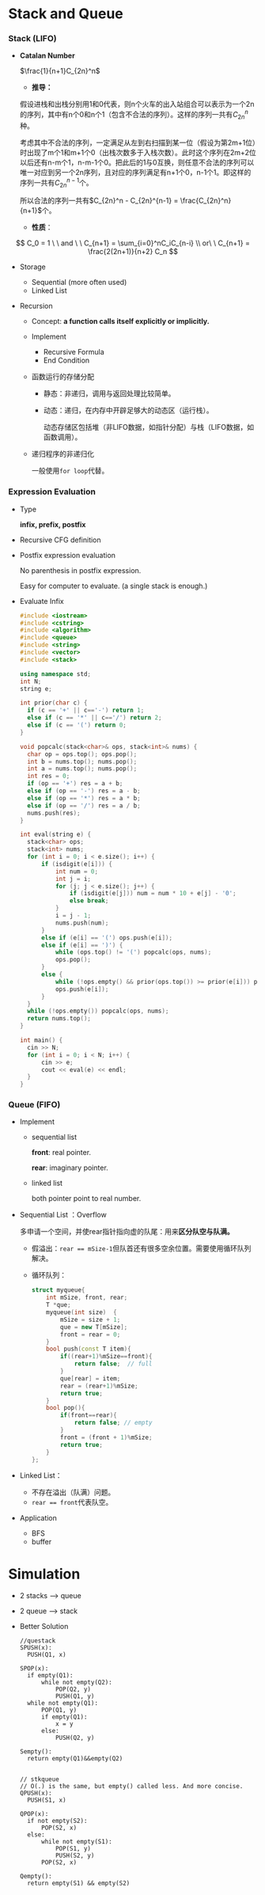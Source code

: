 # Stack and Queue

### Stack (LIFO)

* **Catalan Number**

  $\frac{1}{n+1}C_{2n}^n$

  * **推导：**

  假设进栈和出栈分别用1和0代表，则n个火车的出入站组合可以表示为一个2n的序列，其中有n个0和n个1（包含不合法的序列）。这样的序列一共有$C_{2n}^n$种。

  考虑其中不合法的序列，一定满足从左到右扫描到某一位（假设为第2m+1位）时出现了m个1和m+1个0（出栈次数多于入栈次数）。此时这个序列在2m+2位以后还有n-m个1，n-m-1个0。把此后的1与0互换，则任意不合法的序列可以唯一对应到另一个2n序列，且对应的序列满足有n+1个0，n-1个1。即这样的序列一共有$C_{2n}^{n-1}$个。

  所以合法的序列一共有$C_{2n}^n - C_{2n}^{n-1} = \frac{C_{2n}^n}{n+1}$个。

  * **性质**：

  
$$
C_0 = 1 \ \  and \ \ C_{n+1} = \sum_{i=0}^nC_iC_{n-i}  \\
  or\ \  C_{n+1} = \frac{2(2n+1)}{n+2} C_n
$$


* Storage

  * Sequential (more often used)
  * Linked List

* Recursion

  * Concept: **a function calls itself explicitly or implicitly.**

  * Implement

    * Recursive Formula
    * End Condition

  * 函数运行的存储分配

    * 静态：非递归，调用与返回处理比较简单。

    * 动态：递归，在内存中开辟足够大的动态区（运行栈）。

      动态存储区包括堆（非LIFO数据，如指针分配）与栈（LIFO数据，如函数调用）。

  * 递归程序的非递归化

    一般使用`for loop`代替。

### Expression Evaluation

* Type

  **infix, prefix, postfix**

* Recursive CFG definition 

* Postfix expression evaluation

  No parenthesis in postfix expression.

  Easy for computer to evaluate. (a single stack is enough.)

* Evaluate Infix 

  ```c++
  #include <iostream>
  #include <cstring>
  #include <algorithm>
  #include <queue>
  #include <string>
  #include <vector>
  #include <stack>
  
  using namespace std;
  int N;
  string e;
  
  int prior(char c) {
  	if (c == '+' || c=='-') return 1;
  	else if (c == '*' || c=='/') return 2;
  	else if (c == '(') return 0;
  }
  
  void popcalc(stack<char>& ops, stack<int>& nums) {
  	char op = ops.top(); ops.pop();
  	int b = nums.top(); nums.pop();
  	int a = nums.top(); nums.pop();
  	int res = 0;
  	if (op == '+') res = a + b;
  	else if (op == '-') res = a - b;
  	else if (op == '*') res = a * b;
  	else if (op == '/') res = a / b;
  	nums.push(res);
  }
  
  int eval(string e) {
  	stack<char> ops;
  	stack<int> nums;
  	for (int i = 0; i < e.size(); i++) {
  		if (isdigit(e[i])) {
  			int num = 0;
  			int j = i;
  			for (j; j < e.size(); j++) {
  				if (isdigit(e[j])) num = num * 10 + e[j] - '0';
  				else break;
  			}
  			i = j - 1;
  			nums.push(num);
  		}
  		else if (e[i] == '(') ops.push(e[i]);
  		else if (e[i] == ')') {
  			while (ops.top() != '(') popcalc(ops, nums);
  			ops.pop();
  		}
  		else {
  			while (!ops.empty() && prior(ops.top()) >= prior(e[i])) popcalc(ops, nums);
  			ops.push(e[i]);
  		}
  	}
  	while (!ops.empty()) popcalc(ops, nums);
  	return nums.top();
  }
  
  int main() {
  	cin >> N;
  	for (int i = 0; i < N; i++) {
  		cin >> e;
  		cout << eval(e) << endl;
  	}
  }
  ```



### Queue (FIFO)

* Implement

  * sequential list

    **front**: real pointer.

    **rear**: imaginary pointer.

  * linked list

    both pointer point to real number.

* Sequential List ：Overflow

  多申请一个空间，并使rear指针指向虚的队尾：用来**区分队空与队满。**

  * 假溢出：`rear == mSize-1`但队首还有很多空余位置。需要使用循环队列解决。

  * 循环队列：

    ```c++
    struct myqueue{
    	int mSize, front, rear;
    	T *que;
    	myqueue(int size)  {
            mSize = size + 1;
            que = new T[mSize];
            front = rear = 0;
    	}
    	bool push(const T item){
            if((rear+1)%mSize==front){
                return false;  // full
            }
            que[rear] = item;
            rear = (rear+1)%mSize;
            return true;
    	}
        bool pop(){
            if(front==rear){
                return false; // empty
            }
            front = (front + 1)%mSize;
            return true;
        }
    };
    ```

* Linked List：
  * 不存在溢出（队满）问题。
  * `rear == front`代表队空。
* Application
  * BFS
  * buffer



# Simulation

* 2 stacks --> queue

* 2 queue --> stack

* Better Solution

  ```
  //questack
  SPUSH(x):
  	PUSH(Q1, x)
  
  SPOP(x):
  	if empty(Q1):
  		while not empty(Q2):
  			POP(Q2, y)
  			PUSH(Q1, y)	
  	while not empty(Q1):
  		POP(Q1, y)
  		if empty(Q1):
  			x = y
  		else:
  			PUSH(Q2, y)
  
  Sempty():
  	return empty(Q1)&&empty(Q2)
  
  
  // stkqueue
  // O(.) is the same, but empty() called less. And more concise.
  QPUSH(x):
  	PUSH(S1, x)
  	
  QPOP(x):
  	if not empty(S2):
  		POP(S2, x)
  	else:
  		while not empty(S1):
  			POP(S1, y)
  			PUSH(S2, y)
  		POP(S2, x)
  		
  Qempty():
  	return empty(S1) && empty(S2)
  ```
